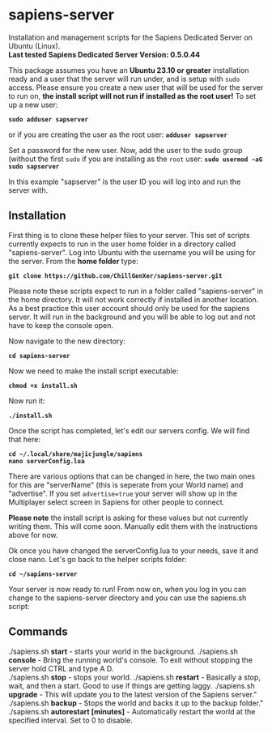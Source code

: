 # sapiens-server
Installation and management scripts for the Sapiens Dedicated Server on Ubuntu (Linux).<br>
**Last tested Sapiens Dedicated Server Version: 0.5.0.44**

This package assumes you have an **Ubuntu 23.10 or greater** installation ready and a user that the server will run under, and is setup with ``sudo`` access.  Please ensure you create a new user that will be used for the server to run on, **the install script will not run if installed as the root user!**  To set up a new user:

**``sudo adduser sapserver``**

or if you are creating the user as the root user:
**``adduser sapserver``**

Set a password for the new user.  Now, add the user to the sudo group (without the first ``sudo`` if you are installing as the ``root`` user:
**``sudo usermod -aG sudo sapserver``**

In this example "sapserver" is the user ID you will log into and run the server with.

## Installation

First thing is to clone these helper files to your server.  This set of scripts currently expects to run in the user home folder in a directory called "sapiens-server".  Log into Ubuntu with the username you will be using for the server.  From the **home folder** type:

**``git clone https://github.com/ChillGenXer/sapiens-server.git``**

Please note these scripts expect to run in a folder called "sapiens-server" in the home directory.  It will not work correctly if installed in another location.  As a best practice this user account should only be used for the sapiens server.  It will run in the background and you will be able to log out and not have to keep the console open.

Now navigate to the new directory:<br>

**``cd sapiens-server``**

Now we need to make the install script executable:<br>

**``chmod +x install.sh``**

Now run it:

**``./install.sh``**

Once the script has completed, let's edit our servers config.  We will find that here:

**``cd ~/.local/share/majicjungle/sapiens``**<br>
**``nano serverConfig.lua``**

There are various options that can be changed in here, the two main ones for this are "serverName" (this is seperate from your World name) and "advertise".  If you set ``advertise=true`` your server will show up in the Multiplayer select screen in Sapiens for other people to connect.  

**Please note** the install script is asking for these values but not currently writing them.  This will come soon.  Manually edit them with the instructions above for now.

Ok once you have changed the serverConfig.lua to your needs, save it and close nano. Let's go back to the helper scripts folder:

**``cd ~/sapiens-server``**

Your server is now ready to run!  From now on, when you log in you can change to the sapiens-server directory and you can use the sapiens.sh script:

## Commands

./sapiens.sh **start** - starts your world in the background.
./sapiens.sh **console** - Bring the running world's console. To exit without stopping the server hold CTRL and type A D.       
./sapiens.sh **stop** - stops your world.
./sapiens.sh **restart** - Basically a stop, wait, and then a start. Good to use if things are getting laggy.
./sapiens.sh **upgrade** - This will update you to the latest version of the Sapiens server."
./sapiens.sh **backup** - Stops the world and backs it up to the backup folder."
./sapiens.sh **autorestart [minutes]** - Automatically restart the world at the specified interval.  Set to 0 to disable.
